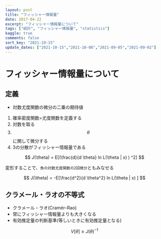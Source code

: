 ```yaml
---
layout: post
title: "フィッシャー情報量"
date: 2017-04-22
excerpt: "フィッシャー情報量について"
tags: ["統計", "フィッシャー情報量", "statistics"]
kaggle: true
comments: false
sort_key: "2021-10-15"
update_dates: ["2021-10-15","2021-10-08","2021-09-05","2021-09-02"]
---
```


# フィッシャー情報量について

## 定義
 - 対数尤度関数の微分の二乗の期待値

 1. 確率密度関数=尤度関数を定義する
 2. 対数を取る
 3. $$\theta$$に関して微分する
 4. 3の分散がフィッシャー情報量である

$$
J(\theta) = E[(\frac{d}{d \theta} ln L(\theta | x) ) ^2]
$$

変形することで、`負の対数尤度関数の2回微分`ともみなせる

$$
J(\theta) = -E[\frac{d^2}{d \theta^2} ln L(\theta | x)  ]
$$

## クラメール・ラオの不等式
 - クラメール・ラオ(Cramér–Rao)
 - 常にフィッシャー情報量よりも大きくなる
 - 有効推定量の判断基準(等しいときに有効推定量となる)

$$
V[\theta] \geq J(\theta)^{-1}
$$
